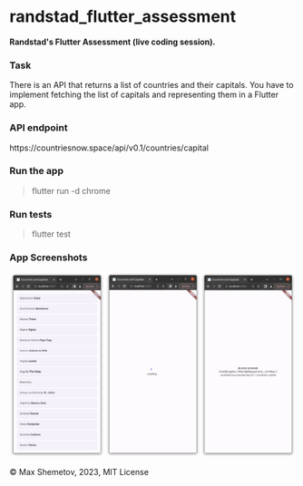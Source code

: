# randstad_flutter_assessment

<b>Randstad's Flutter Assessment (live coding session).</b>

<h3>Task</h3>
There is an API that returns a list of countries and their capitals.
You have to implement fetching the list of capitals and representing them in a Flutter app.

<h3>API endpoint</h3>
https://countriesnow.space/api/v0.1/countries/capital

<h3>Run the app</h3>

> flutter run -d chrome

<h3>Run tests</h3>

> flutter test

<h3>App Screenshots</h3>

![screenshots](screenshots.png)


 © Max Shemetov, 2023, MIT License
